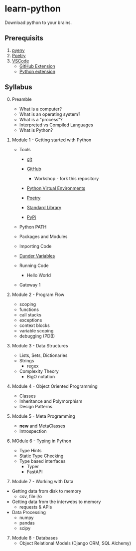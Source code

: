 # learn-python
Download python to your brains.


## Prerequisits

1. [pyenv](https://github.com/pyenv/pyenv)
2. [Poetry](https://python-poetry.org/)
3. [VSCode](https://code.visualstudio.com/)
    - [GitHub Extension](https://code.visualstudio.com/docs/sourcecontrol/github)
    - [Python extension](https://marketplace.visualstudio.com/items?itemName=ms-python.python)


## Syllabus

0. Preamble
    - What is a computer?
    - What is an operating system?
    - What is a "process"?
    - Interpreted vs Compiled Languages
    - What is Python?

1. Module 1 - Getting started with Python

    - Tools
        - [git](https://git-scm.com/)
        - [GitHub](https://github.com)

            - Workshop - fork this repository

        - [Python Virtual Environments](https://realpython.com/python-virtual-environments-a-primer/)
        - [Poetry](https://python-poetry.org/)
        - [Standard Library](https://docs.python.org/3/library/index.html)
        - [PyPi](https://pypi.org/)

    - Python PATH
    - Packages and Modules
    - Importing Code
    - [Dunder Variables](https://www.pythonmorsels.com/dunder-variables/)
    - Running Code
        - Hello World
    - Gateway 1

2. Module 2 - Program Flow

    - scoping
    - functions
    - call stacks
    - exceptions
    - context blocks
    - variable scoping
    - debugging (PDB)

3. Module 3 - Data Structures
    - Lists, Sets, Dictionaries
    - Strings
      - regex
    - Complexity Theory
      - BigO notation

4. Module 4 - Object Oriented Programming
    - Classes
    - Inheritance and Polymorphism
    - Design Patterns

5. Module 5 - Meta Programming
    - __new__ and MetaClasses
    - Introspection

6. MOdule 6 - Typing in Python
    - Type Hints
    - Static Type Checking
    - Type based interfaces
        - Typer
        - FastAPI

7. Module 7 - Working with Data

  - Getting data from disk to memory
    - csv, file i/o
  - Getting data from the interwebs to memory
    - requests & APIs
  - Data Processing
    - numpy
    - pandas
    - scipy

7. Module 8 - Databases
   - Object Relational Models (Django ORM, SQL Alchemy)
